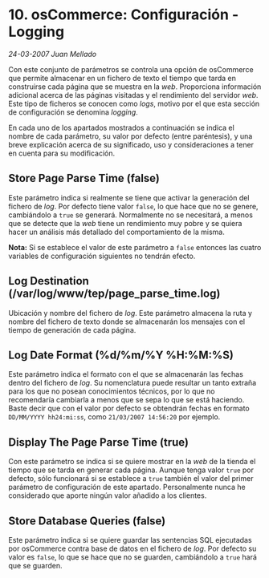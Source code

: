 # 10. osCommerce: Configuración - Logging

_24-03-2007_ _Juan Mellado_

Con este conjunto de parámetros se controla una opción de osCommerce que permite almacenar en un fichero de texto el tiempo que tarda en construirse cada página que se muestra en la _web_. Proporciona información adicional acerca de las páginas visitadas y el rendimiento del servidor _web_. Este tipo de ficheros se conocen como _logs_, motivo por el que esta sección de configuración se denomina _logging_.

En cada uno de los apartados mostrados a continuación se indica el nombre de cada parámetro, su valor por defecto (entre paréntesis), y una breve explicación acerca de su significado, uso y consideraciones a tener en cuenta para su modificación.

## Store Page Parse Time (false)

Este parámetro indica si realmente se tiene que activar la generación del fichero de _log_. Por defecto tiene valor ```false```, lo que hace que no se genere, cambiándolo a ```true``` se generará. Normalmente no se necesitará, a menos que se detecte que la _web_ tiene un rendimiento muy pobre y se quiera hacer un análisis más detallado del comportamiento de la misma.

**Nota:** Si se establece el valor de este parámetro a ```false``` entonces las cuatro variables de configuración siguientes no tendrán efecto.

## Log Destination (/var/log/www/tep/page_parse_time.log)

Ubicación y nombre del fichero de _log_. Este parámetro almacena la ruta y nombre del fichero de texto donde se almacenarán los mensajes con el tiempo de generación de cada página.

## Log Date Format (%d/%m/%Y %H:%M:%S)

Este parámetro indica el formato con el que se almacenarán las fechas dentro del fichero de _log_. Su nomenclatura puede resultar un tanto extraña para los que no posean conocimientos técnicos, por lo que no recomendaría cambiarla a menos que se sepa lo que se está haciendo. Baste decir que con el valor por defecto se obtendrán fechas en formato ```DD/MM/YYYY hh24:mi:ss```, como ```21/03/2007 14:56:20``` por ejemplo.

## Display The Page Parse Time (true)

Con este parámetro se indica si se quiere mostrar en la _web_ de la tienda el tiempo que se tarda en generar cada página. Aunque tenga valor ```true``` por defecto, sólo funcionará si se establece a ```true``` también el valor del primer parámetro de configuración de este apartado. Personalmente nunca he considerado que aporte ningún valor añadido a los clientes.

## Store Database Queries (false)

Este parámetro indica si se quiere guardar las sentencias SQL ejecutadas por osCommerce contra base de datos en el fichero de _log_. Por defecto su valor es ```false```, lo que se hace que no se guarden, cambiándolo a ```true``` hará que se guarden.

